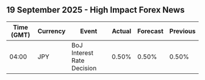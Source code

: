 ## 19 September 2025 - High Impact Forex News

| Time (GMT) | Currency | Event | Actual | Forecast | Previous |
|------|----------|-------|--------|----------|----------|
| 04:00 | JPY | BoJ Interest Rate Decision | 0.50% | 0.50% | 0.50% |
